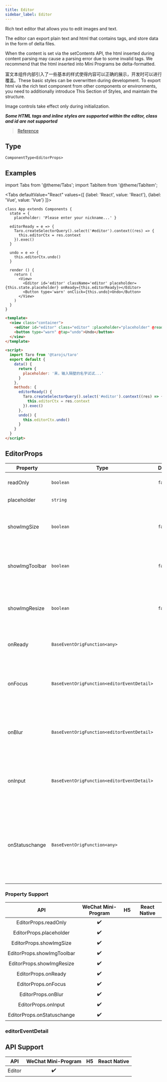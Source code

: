 ```yaml
---
title: Editor
sidebar_label: Editor
---
```


Rich text editor that allows you to edit images and text.

The editor can export plain text and html that contains tags, and store data in the form of delta files.

When the content is set via the setContents API, the html inserted during content parsing may cause a parsing error due to some invalid tags. We recommend that the html inserted into Mini Programs be delta-formatted.

富文本组件内部引入了一些基本的样式使得内容可以正确的展示，开发时可以进行覆盖。These basic styles can be overwritten during development. To export html via the rich text component from other components or environments, you need to additionally introduce This Section of Styles, and maintain the <ql-container><ql-editor></ql-editor></ql-container> structure.

Image controls take effect only during initialization.

***Some HTML tags and inline styles are supported within the editor, **class** and **id** are not supported***

> [Reference](https://developers.weixin.qq.com/miniprogram/dev/component/editor.html)

## Type

```tsx
ComponentType<EditorProps>
```

## Examples

import Tabs from '@theme/Tabs';
import TabItem from '@theme/TabItem';

<Tabs
  defaultValue="React"
  values={[
    {label: 'React', value: 'React'},
 {label: 'Vue', value: 'Vue'}
 ]}>
<TabItem value="React">

```tsx
class App extends Components {
  state = {
    placeholder: 'Please enter your nickname...' }

  editorReady = e => {
    Taro.createSelectorQuery().select('#editor').context((res) => {
      this.editorCtx = res.context
    }).exec()
  }

  undo = e => {
    this.editorCtx.undo()
  }

  render () {
    return (
      <View>
        <Editor id='editor' className='editor' placeholder={this.state.placeholder} onReady={this.editorReady}></Editor>
        <Button type='warn' onClick={this.undo}>Undo</Button>
      </View>
    )
  }
}
```
</TabItem>

<TabItem value="Vue">

```html
<template>
  <view class="container">
    <editor id="editor" class="editor" :placeholder="placeholder" @ready="editorReady"></editor>
    <button type="warn" @tap="undo">Undo</button>
  </view>
</template>

<script>
  import Taro from '@tarojs/taro'
  export default {
    data() {
      return {
        placeholder: '来，输入隔壁的名字试试...'
      }
    },
    methods: {
      editorReady() {
        Taro.createSelectorQuery().select('#editor').context((res) => {
          this.editorCtx = res.context
        }).exec()
      },
      undo() {
        this.editorCtx.undo()
      }
    }
  }
</script>
```
  
</TabItem>
</Tabs>

## EditorProps

<table>
  <thead>
    <tr>
      <th>Property</th>
      <th>Type</th>
      <th style={{ textAlign: "center"}}>Default</th>
      <th style={{ textAlign: "center"}}>Required</th>
      <th>Description</th>
    </tr>
  </thead>
  <tbody>
    <tr>
      <td>readOnly</td>
      <td><code>boolean</code></td>
      <td style={{ textAlign: "center"}}><code>false</code></td>
      <td style={{ textAlign: "center"}}>No</td>
      <td>Sets the editor to read-only</td>
    </tr>
    <tr>
      <td>placeholder</td>
      <td><code>string</code></td>
      <td style={{ textAlign: "center"}}></td>
      <td style={{ textAlign: "center"}}>No</td>
      <td>Prompts information</td>
    </tr>
    <tr>
      <td>showImgSize</td>
      <td><code>boolean</code></td>
      <td style={{ textAlign: "center"}}><code>false</code></td>
      <td style={{ textAlign: "center"}}>No</td>
      <td>Displays the image size control when the image is tapped</td>
    </tr>
    <tr>
      <td>showImgToolbar</td>
      <td><code>boolean</code></td>
      <td style={{ textAlign: "center"}}><code>false</code></td>
      <td style={{ textAlign: "center"}}>No</td>
      <td>Displays the toolbar control when the image is tapped</td>
    </tr>
    <tr>
      <td>showImgResize</td>
      <td><code>boolean</code></td>
      <td style={{ textAlign: "center"}}><code>false</code></td>
      <td style={{ textAlign: "center"}}>No</td>
      <td>Displays the size change control when the image is tapped</td>
    </tr>
    <tr>
      <td>onReady</td>
      <td><code>BaseEventOrigFunction&lt;any&gt;</code></td>
      <td style={{ textAlign: "center"}}></td>
      <td style={{ textAlign: "center"}}>No</td>
      <td>Triggered after the editor is initialized</td>
    </tr>
    <tr>
      <td>onFocus</td>
      <td><code>BaseEventOrigFunction&lt;editorEventDetail&gt;</code></td>
      <td style={{ textAlign: "center"}}></td>
      <td style={{ textAlign: "center"}}>No</td>
      <td>Triggered when the editor is focused.<br />event.detail = {`{ html, text, delta }`}</td>
    </tr>
    <tr>
      <td>onBlur</td>
      <td><code>BaseEventOrigFunction&lt;editorEventDetail&gt;</code></td>
      <td style={{ textAlign: "center"}}></td>
      <td style={{ textAlign: "center"}}>No</td>
      <td>Triggered when the editor is unfocused.<br />detail = {`{ html, text, delta }`}</td>
    </tr>
    <tr>
      <td>onInput</td>
      <td><code>BaseEventOrigFunction&lt;editorEventDetail&gt;</code></td>
      <td style={{ textAlign: "center"}}></td>
      <td style={{ textAlign: "center"}}>No</td>
      <td>Triggered when the editor content changes.<br />detail = {`{ html, text, delta }`}</td>
    </tr>
    <tr>
      <td>onStatuschange</td>
      <td><code>BaseEventOrigFunction&lt;any&gt;</code></td>
      <td style={{ textAlign: "center"}}></td>
      <td style={{ textAlign: "center"}}>No</td>
      <td>Triggered when styles in the editor are changed via Context. It returns the styles that are set for the selected area.</td>
    </tr>
  </tbody>
</table>

### Property Support

|            API             | WeChat Mini-Program | H5 | React Native |
|:--------------------------:|:-------------------:|:--:|:------------:|
|    EditorProps.readOnly    |         ✔️          |    |              |
|  EditorProps.placeholder   |         ✔️          |    |              |
|  EditorProps.showImgSize   |         ✔️          |    |              |
| EditorProps.showImgToolbar |         ✔️          |    |              |
| EditorProps.showImgResize  |         ✔️          |    |              |
|    EditorProps.onReady     |         ✔️          |    |              |
|    EditorProps.onFocus     |         ✔️          |    |              |
|     EditorProps.onBlur     |         ✔️          |    |              |
|    EditorProps.onInput     |         ✔️          |    |              |
| EditorProps.onStatuschange |         ✔️          |    |              |

### editorEventDetail

## API Support

|  API   | WeChat Mini-Program | H5 | React Native |
|:------:|:-------------------:|:--:|:------------:|
| Editor |         ✔️          |    |              |
